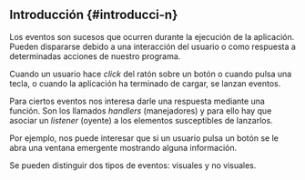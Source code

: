 ## Introducción {#introducci-n}

Los eventos son sucesos que ocurren durante la ejecución de la aplicación. Pueden dispararse debido a una interacción del usuario o como respuesta a determinadas acciones de nuestro programa.

Cuando un usuario hace _click_ del ratón sobre un botón o cuando pulsa una tecla, o cuando la aplicación ha terminado de cargar, se lanzan eventos.

Para ciertos eventos nos interesa darle una respuesta mediante una función. Son los llamados _handlers_ (manejadores) y para ello hay que asociar un _listener_ (oyente) a los elementos susceptibles de lanzarlos.

Por ejemplo, nos puede interesar que si un usuario pulsa un botón se le abra una ventana emergente mostrando alguna información.

Se pueden distinguir dos tipos de eventos: visuales y no visuales.